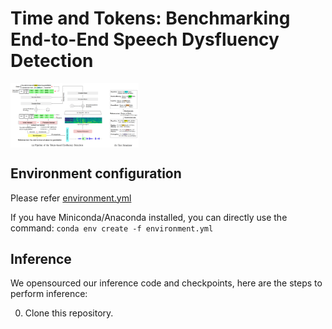 # Time and Tokens: Benchmarking End-to-End Speech Dysfluency Detection


<img src="resources/pipeline.png" alt="image-20240321090057059" style="zoom: 20%; display: block; margin-right: auto; margin-left: 0;" />


## Environment configuration
Please refer [environment.yml](environment.yml)

If you have Miniconda/Anaconda installed, you can directly use the command: `conda env create -f environment.yml`


## Inference
We opensourced our inference code and checkpoints, here are the steps to perform inference:

0. Clone this repository.
